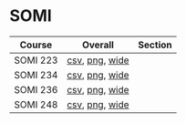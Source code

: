 # SOMI

| Course | Overall | Section |
| ------ | ------- | ------- |
| SOMI 223 | [csv](https://github.com/UCSD-Historical-Enrollment-Data/2024Winter/blob/main/overall/SOMI%20223.csv), [png](https://raw.githubusercontent.com/UCSD-Historical-Enrollment-Data/2024Winter/main/plot_overall/SOMI%20223.png), [wide](https://raw.githubusercontent.com/UCSD-Historical-Enrollment-Data/2024Winter/main/plot_overall_wide/SOMI%20223.png) |  |
| SOMI 234 | [csv](https://github.com/UCSD-Historical-Enrollment-Data/2024Winter/blob/main/overall/SOMI%20234.csv), [png](https://raw.githubusercontent.com/UCSD-Historical-Enrollment-Data/2024Winter/main/plot_overall/SOMI%20234.png), [wide](https://raw.githubusercontent.com/UCSD-Historical-Enrollment-Data/2024Winter/main/plot_overall_wide/SOMI%20234.png) |  |
| SOMI 236 | [csv](https://github.com/UCSD-Historical-Enrollment-Data/2024Winter/blob/main/overall/SOMI%20236.csv), [png](https://raw.githubusercontent.com/UCSD-Historical-Enrollment-Data/2024Winter/main/plot_overall/SOMI%20236.png), [wide](https://raw.githubusercontent.com/UCSD-Historical-Enrollment-Data/2024Winter/main/plot_overall_wide/SOMI%20236.png) |  |
| SOMI 248 | [csv](https://github.com/UCSD-Historical-Enrollment-Data/2024Winter/blob/main/overall/SOMI%20248.csv), [png](https://raw.githubusercontent.com/UCSD-Historical-Enrollment-Data/2024Winter/main/plot_overall/SOMI%20248.png), [wide](https://raw.githubusercontent.com/UCSD-Historical-Enrollment-Data/2024Winter/main/plot_overall_wide/SOMI%20248.png) |  |
